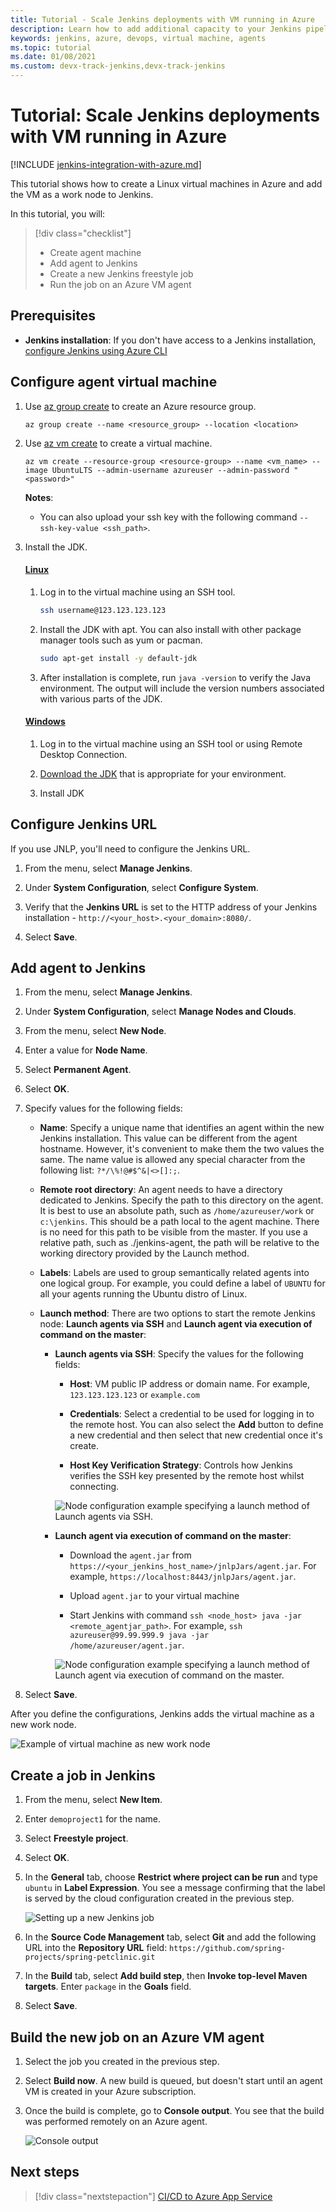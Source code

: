 ```yaml
---
title: Tutorial - Scale Jenkins deployments with VM running in Azure
description: Learn how to add additional capacity to your Jenkins pipelines using Azure virtual machines
keywords: jenkins, azure, devops, virtual machine, agents
ms.topic: tutorial
ms.date: 01/08/2021
ms.custom: devx-track-jenkins,devx-track-jenkins
---
```


# Tutorial: Scale Jenkins deployments with VM running in Azure

[!INCLUDE [jenkins-integration-with-azure.md](includes/jenkins-integration-with-azure.md)]

This tutorial shows how to create a Linux virtual machines in Azure and add the VM as a work node to Jenkins.

In this tutorial, you will:

> [!div class="checklist"]
> * Create agent machine
> * Add agent to Jenkins
> * Create a new Jenkins freestyle job
> * Run the job on an Azure VM agent

## Prerequisites

- **Jenkins installation**: If you don't have access to a Jenkins installation, [configure Jenkins using Azure CLI](configure-on-linux-vm.md)

## Configure agent virtual machine

1. Use [az group create](/cli/azure/group?#az_group_create) to create an Azure resource group.

    ```azurecli
    az group create --name <resource_group> --location <location>
    ```

1. Use [az vm create](/cli/azure/vm#az_vm_create) to create a virtual machine.

    ```azurecli
    az vm create --resource-group <resource-group> --name <vm_name> --image UbuntuLTS --admin-username azureuser --admin-password "<password>"
    ```

    **Notes**:

    - You can also upload your ssh key with the following command `--ssh-key-value <ssh_path>`.

1. Install the JDK.  

    #### [Linux](#tab/linux)
    
    1. Log in to the virtual machine using an SSH tool.
    
        ```bash
        ssh username@123.123.123.123
        ```
        
    1. Install the JDK with apt. You can also install with other package manager tools such as yum or pacman.
    
        ```bash
        sudo apt-get install -y default-jdk
        ```
    
    1. After installation is complete, run `java -version` to verify the Java environment. The output will include the version numbers associated with various parts of the JDK.
    
    #### [Windows](#tab/windows)
    
    1. Log in to the virtual machine using an SSH tool or using Remote Desktop Connection.
    
    1. [Download the JDK](https://www.oracle.com/java/technologies/javase-downloads.html) that is appropriate for your environment.
    
    1. Install JDK
    
## Configure Jenkins URL

If you use JNLP, you'll need to configure the Jenkins URL.

1. From the menu, select **Manage Jenkins**.

1. Under **System Configuration**, select **Configure System**.

1. Verify that the **Jenkins URL** is set to the HTTP address of your Jenkins installation - `http://<your_host>.<your_domain>:8080/`.

1. Select **Save**.

## Add agent to Jenkins

1. From the menu, select **Manage Jenkins**.

1. Under **System Configuration**, select **Manage Nodes and Clouds**.

1. From the menu, select **New Node**.

1. Enter a value for **Node Name**.

1. Select **Permanent Agent**.

1. Select **OK**.

1. Specify values for the following fields:

    - **Name**: Specify a unique name that identifies an agent within the new Jenkins installation. This value can be different from the agent hostname. However, it's convenient to make them the two values the same. The name value is allowed any special character from the following list: `?*/\%!@#$^&|<>[]:;`.

    - **Remote root directory**: An agent needs to have a directory dedicated to Jenkins. Specify the path to this directory on the agent. It is best to use an absolute path, such as `/home/azureuser/work` or `c:\jenkins`. This should be a path local to the agent machine. There is no need for this path to be visible from the master. If you use a relative path, such as ./jenkins-agent, the path will be relative to the working directory provided by the Launch method.

    - **Labels**: Labels are used to group semantically related agents into one logical group. For example, you could define a label of `UBUNTU` for all your agents running the Ubuntu distro of Linux.

    - **Launch method**: There are two options to start the remote Jenkins node: **Launch agents via SSH** and **Launch agent via execution of command on the master**:

        - **Launch agents via SSH**: Specify the values for the following fields:

            - **Host**: VM public IP address or domain name. For example, `123.123.123.123` or `example.com`

            - **Credentials**: Select a credential to be used for logging in to the remote host. You can also select the **Add** button to define a new credential and then select that new credential once it's create.

            - **Host Key Verification Strategy**: Controls how Jenkins verifies the SSH key presented by the remote host whilst connecting.

            ![Node configuration example specifying a launch method of Launch agents via SSH.](./media/scale-deployments-using-vm-agents/ssh2.png)

        - **Launch agent via execution of command on the master**:

            - Download the `agent.jar`  from `https://<your_jenkins_host_name>/jnlpJars/agent.jar`. For example, `https://localhost:8443/jnlpJars/agent.jar`.

            - Upload `agent.jar` to your virtual machine

            - Start Jenkins with command `ssh <node_host> java -jar <remote_agentjar_path>`. For example, `ssh azureuser@99.99.999.9 java -jar /home/azureuser/agent.jar`.

            ![Node configuration example specifying a launch method of Launch agent via execution of command on the master.](./media/scale-deployments-using-vm-agents/config.png)

1. Select **Save**.

After you define the configurations, Jenkins adds the virtual machine as a new work node.

![Example of virtual machine as new work node](./media/scale-deployments-using-vm-agents/commandstart.png)

## Create a job in Jenkins

1. From the menu, select **New Item**.

1. Enter `demoproject1` for the name.

1. Select **Freestyle project**.

1. Select **OK**.

1. In the **General** tab, choose **Restrict where project can be run** and type `ubuntu` in **Label Expression**. You see a message confirming that the label is served by the cloud configuration created in the previous step.

   ![Setting up a new Jenkins job](./media/scale-deployments-using-vm-agents/job-config.png)

1. In the **Source Code Management** tab, select **Git** and add the following URL into the **Repository URL** field: `https://github.com/spring-projects/spring-petclinic.git`

1. In the **Build** tab, select **Add build step**, then **Invoke top-level Maven targets**. Enter `package` in the **Goals** field.

1. Select **Save**.

## Build the new job on an Azure VM agent

1. Select the job you created in the previous step.

1. Select **Build now**. A new build is queued, but doesn't start until an agent VM is created in your Azure subscription.

1. Once the build is complete, go to **Console output**. You see that the build was performed remotely on an Azure agent.

    ![Console output](./media/scale-deployments-using-vm-agents/console-output.png)

## Next steps

> [!div class="nextstepaction"]
> [CI/CD to Azure App Service](./deploy-to-azure-app-service-using-azure-cli.md)